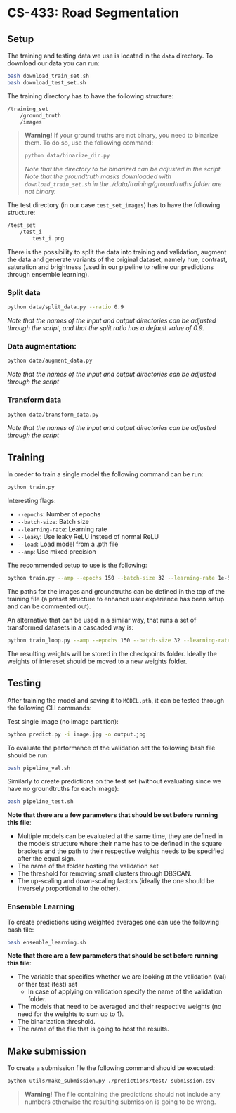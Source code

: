 #  CS-433: Road Segmentation

## Setup

The training and testing data we use is located in the `data` directory. To download our data you can run:
```bash
bash download_train_set.sh
bash download_test_set.sh
```

The training directory has to have the following structure:
```bash
/training_set
    /ground_truth
    /images
```

>**Warning!** If your ground truths are not binary, you need to binarize them. To do so, use the following command:
>```bash 
>python data/binarize_dir.py
>```
>_Note that the directory to be binarized can be adjusted in the script._
>_Note that the groundtruth masks downloaded with `download_train_set.sh` in the ./data/training/groundtruths folder are not binary._




The test directory (in our case `test_set_images`) has to have the following structure:
```bash
/test_set
    /test_i
        test_i.png
```



There is the possibility to split the data into training and validation, augment the data and generate variants of the original dataset, namely hue, contrast, saturation and brightness (used in our pipeline to refine our predictions through ensemble learning).

### Split data
```bash
python data/split_data.py --ratio 0.9
```
_Note that the names of the input and output directories can be adjusted through the script, and that the split ratio has a default value of 0.9._

### Data augmentation:
```bash
python data/augment_data.py
```
_Note that the names of the input and output directories can be adjusted through the script_

### Transform data
```bash
python data/transform_data.py
```
_Note that the names of the input and output directories can be adjusted through the script_

## Training

In oreder to train a single model the following command can be run:
```bash
python train.py 
```
Interesting flags:
- `--epochs`: Number of epochs
- `--batch-size`: Batch size
- `--learning-rate`: Learning rate
- `--leaky`: Use leaky ReLU instead of normal ReLU
- `--load`: Load model from a .pth file
- `--amp`: Use mixed precision

The recommended setup to use is the following:
```bash
python train.py --amp --epochs 150 --batch-size 32 --learning-rate 1e-5 
```
The paths for the images and groundtruths can be defined in the top of the training file (a preset structure to enhance user experience has been setup and can be commented out).

An alternative that can be used in a similar way, that runs a set of transformed datasets in a cascaded way is:
```bash
python train_loop.py --amp --epochs 150 --batch-size 32 --learning-rate 1e-5 
```

The resulting weights will be stored in the checkpoints folder. Ideally the weights of intereset should be moved to a new weights folder.

## Testing

After training the model and saving it to `MODEL.pth`, it can be tested through the following CLI commands:

Test single image (no image partition):
```bash
python predict.py -i image.jpg -o output.jpg
```

To evaluate the performance of the validation set the following bash file should be run:
```bash
bash pipeline_val.sh
```
Similarly to create predictions on the test set (without evaluating since we have no groundtruths for each image):
```bash
bash pipeline_test.sh
```
**Note that there are a few parameters that should be set before running this file**:
-  Multiple models can be evaluated at the same time, they are defined in the models structure where their name has to be defined in the square brackets and the path to their respective weights needs to be specified after the equal sign.
- The name of the folder hosting the validation set
- The threshold for removing small clusters through DBSCAN.
- The up-scaling and down-scaling factors (ideally the one should be inversely proportional to the other).

### Ensemble Learning

To create predictions using weighted averages one can use the following bash file:
```bash
bash ensemble_learning.sh 
```
**Note that there are a few parameters that should be set before running this file**:
- The variable that specifies whether we are looking at the validation (val) or ther test (test) set
    - In case of applying on validation specify the name of the validation folder.
- The models that need to be averaged and their respective weights (no need for the weights to sum up to 1).
- The binarization threshold.
- The name of the file that is going to host the results.

## Make submission

To create a submission file the following command should be executed:
```bash
python utils/make_submission.py ./predictions/test/ submission.csv
```

> **Warning!** The file containing the predictions should not include any numbers otherwise the resulting submission is going to be wrong.
